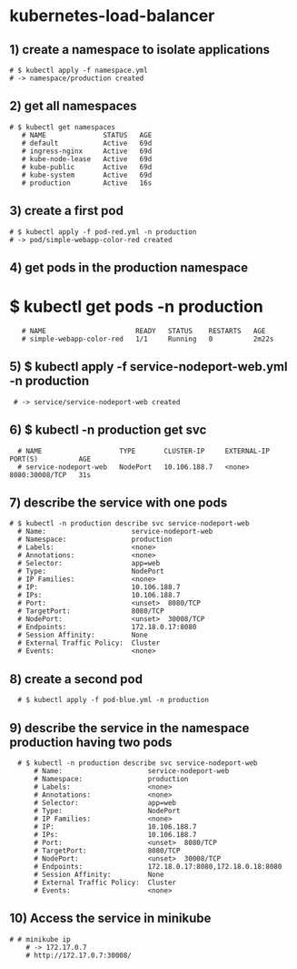 # kubernetes-load-balancer

  ## 1) create a namespace to isolate applications
    # $ kubectl apply -f namespace.yml 
    # -> namespace/production created

  ## 2) get all namespaces 
    # $ kubectl get namespaces
       # NAME              STATUS   AGE
       # default           Active   69d
       # ingress-nginx     Active   69d
       # kube-node-lease   Active   69d
       # kube-public       Active   69d
       # kube-system       Active   69d
       # production        Active   16s
       
  ## 3) create a first pod
    # $ kubectl apply -f pod-red.yml -n production
    # -> pod/simple-webapp-color-red created
    
  ## 4) get pods in the production namespace
   # $ kubectl get pods -n production 
       # NAME                      READY   STATUS    RESTARTS   AGE
       # simple-webapp-color-red   1/1     Running   0          2m22s
       
  ## 5) $ kubectl apply -f service-nodeport-web.yml -n production
     # -> service/service-nodeport-web created
     
  ## 6) $ kubectl -n production get svc
      # NAME                   TYPE       CLUSTER-IP     EXTERNAL-IP   PORT(S)          AGE
      # service-nodeport-web   NodePort   10.106.188.7   <none>        8080:30008/TCP   31s
 
  ## 7) describe the service with one pods
    # $ kubectl -n production describe svc service-nodeport-web
      # Name:                     service-nodeport-web
      # Namespace:                production
      # Labels:                   <none>
      # Annotations:              <none>
      # Selector:                 app=web
      # Type:                     NodePort
      # IP Families:              <none>
      # IP:                       10.106.188.7
      # IPs:                      10.106.188.7
      # Port:                     <unset>  8080/TCP
      # TargetPort:               8080/TCP
      # NodePort:                 <unset>  30008/TCP
      # Endpoints:                172.18.0.17:8080
      # Session Affinity:         None
      # External Traffic Policy:  Cluster
      # Events:                   <none>
  ## 8) create a second pod 
      # $ kubectl apply -f pod-blue.yml -n production
  ## 9) describe the service in the namespace production having two pods
      # $ kubectl -n production describe svc service-nodeport-web
          # Name:                     service-nodeport-web
          # Namespace:                production
          # Labels:                   <none>
          # Annotations:              <none>
          # Selector:                 app=web
          # Type:                     NodePort
          # IP Families:              <none>
          # IP:                       10.106.188.7
          # IPs:                      10.106.188.7
          # Port:                     <unset>  8080/TCP
          # TargetPort:               8080/TCP
          # NodePort:                 <unset>  30008/TCP
          # Endpoints:                172.18.0.17:8080,172.18.0.18:8080
          # Session Affinity:         None
          # External Traffic Policy:  Cluster
          # Events:                   <none>
  ## 10) Access the service in minikube
    # # minikube ip 
        # -> 172.17.0.7
        # http://172.17.0.7:30008/
